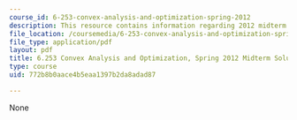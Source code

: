 ```yaml
---
course_id: 6-253-convex-analysis-and-optimization-spring-2012
description: This resource contains information regarding 2012 midterm with solutions.
file_location: /coursemedia/6-253-convex-analysis-and-optimization-spring-2012/772b8b0aace4b5eaa1397b2da8adad87_MIT6_253S12_midterm_sol.pdf
file_type: application/pdf
layout: pdf
title: 6.253 Convex Analysis and Optimization, Spring 2012 Midterm Solutions
type: course
uid: 772b8b0aace4b5eaa1397b2da8adad87

---
```

None